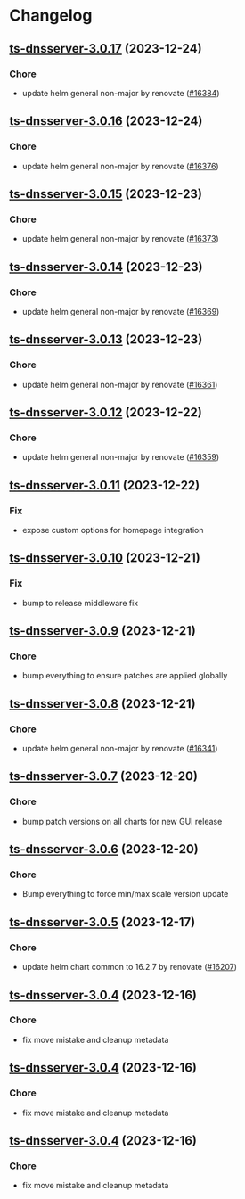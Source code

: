# Changelog



## [ts-dnsserver-3.0.17](https://github.com/truecharts/charts/compare/ts-dnsserver-3.0.16...ts-dnsserver-3.0.17) (2023-12-24)

### Chore

- update helm general non-major by renovate ([#16384](https://github.com/truecharts/charts/issues/16384))
  
  


## [ts-dnsserver-3.0.16](https://github.com/truecharts/charts/compare/ts-dnsserver-3.0.15...ts-dnsserver-3.0.16) (2023-12-24)

### Chore

- update helm general non-major by renovate ([#16376](https://github.com/truecharts/charts/issues/16376))
  
  


## [ts-dnsserver-3.0.15](https://github.com/truecharts/charts/compare/ts-dnsserver-3.0.14...ts-dnsserver-3.0.15) (2023-12-23)

### Chore

- update helm general non-major by renovate ([#16373](https://github.com/truecharts/charts/issues/16373))
  
  


## [ts-dnsserver-3.0.14](https://github.com/truecharts/charts/compare/ts-dnsserver-3.0.13...ts-dnsserver-3.0.14) (2023-12-23)

### Chore

- update helm general non-major by renovate ([#16369](https://github.com/truecharts/charts/issues/16369))
  
  


## [ts-dnsserver-3.0.13](https://github.com/truecharts/charts/compare/ts-dnsserver-3.0.12...ts-dnsserver-3.0.13) (2023-12-23)

### Chore

- update helm general non-major by renovate ([#16361](https://github.com/truecharts/charts/issues/16361))
  
  


## [ts-dnsserver-3.0.12](https://github.com/truecharts/charts/compare/ts-dnsserver-3.0.11...ts-dnsserver-3.0.12) (2023-12-22)

### Chore

- update helm general non-major by renovate ([#16359](https://github.com/truecharts/charts/issues/16359))
  
  


## [ts-dnsserver-3.0.11](https://github.com/truecharts/charts/compare/ts-dnsserver-3.0.10...ts-dnsserver-3.0.11) (2023-12-22)

### Fix

- expose custom options for homepage integration
  
  


## [ts-dnsserver-3.0.10](https://github.com/truecharts/charts/compare/ts-dnsserver-3.0.9...ts-dnsserver-3.0.10) (2023-12-21)

### Fix

- bump to release middleware fix
  
  


## [ts-dnsserver-3.0.9](https://github.com/truecharts/charts/compare/ts-dnsserver-3.0.8...ts-dnsserver-3.0.9) (2023-12-21)

### Chore

- bump everything to ensure patches are applied globally
  
  


## [ts-dnsserver-3.0.8](https://github.com/truecharts/charts/compare/ts-dnsserver-3.0.7...ts-dnsserver-3.0.8) (2023-12-21)

### Chore

- update helm general non-major by renovate ([#16341](https://github.com/truecharts/charts/issues/16341))
  
  


## [ts-dnsserver-3.0.7](https://github.com/truecharts/charts/compare/ts-dnsserver-3.0.6...ts-dnsserver-3.0.7) (2023-12-20)

### Chore

- bump patch versions on all charts for new GUI release
  
  


## [ts-dnsserver-3.0.6](https://github.com/truecharts/charts/compare/ts-dnsserver-3.0.5...ts-dnsserver-3.0.6) (2023-12-20)

### Chore

- Bump everything to force min/max scale version update
  
  


## [ts-dnsserver-3.0.5](https://github.com/truecharts/charts/compare/ts-dnsserver-3.0.4...ts-dnsserver-3.0.5) (2023-12-17)

### Chore

- update helm chart common to 16.2.7 by renovate ([#16207](https://github.com/truecharts/charts/issues/16207))
  
  


## [ts-dnsserver-3.0.4](https://github.com/truecharts/charts/compare/ts-dnsserver-2.0.23...ts-dnsserver-3.0.4) (2023-12-16)

### Chore

- fix move mistake and cleanup metadata
  
  


## [ts-dnsserver-3.0.4](https://github.com/truecharts/charts/compare/ts-dnsserver-2.0.23...ts-dnsserver-3.0.4) (2023-12-16)

### Chore

- fix move mistake and cleanup metadata
  
  


## [ts-dnsserver-3.0.4](https://github.com/truecharts/charts/compare/ts-dnsserver-2.0.23...ts-dnsserver-3.0.4) (2023-12-16)

### Chore

- fix move mistake and cleanup metadata
  
  